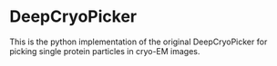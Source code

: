 # DeepCryoPicker
This is the python implementation of the original DeepCryoPicker for picking single protein particles in cryo-EM images. 
